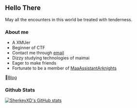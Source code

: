 ## Hello There

May all the encounters in this world be treated with tenderness.

### About me

+ A XMUer
+ Beginner of CTF
+ Contact me through [email](253294679@qq.com)
+ Dizzy studying technologies of maimai
+ Eager to make friends
+ Fortunate to be a member of [MaaAssistantArknights](https://github.com/MaaAssistantArknights/)

📑[Blog](https://writing.prts.tech/)

### Github Stats
[![SherkeyXD's GitHub stats](https://github-readme-stats.vercel.app/api?username=SherkeyXD&theme=vue&count_private=true&show_icons=true&hide=stars&rank_icon=github&hide_title=true)](https://github.com/anuraghazra/github-readme-stats)
